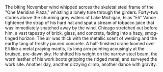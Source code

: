 The biting November wind whipped across the skeletal steel frame of the "One Meridian Plaza," whistling a lonely tune through the girders. Forty-two stories above the churning grey waters of Lake Michigan, Elias "Eli" Vance tightened the strap of his hard hat and spat a stream of tobacco juice that was immediately snatched away by the wind.  Chicago stretched out before him, a vast tapestry of brick, glass, and concrete, fading into a hazy, smog-tinged horizon.  The air was thick with the metallic scent of welding and the earthy tang of freshly poured concrete.  A half-finished crane loomed over Eli like a metal praying mantis, its long arm pointing accusingly at the bruised, pre-dawn sky.  He shifted his weight on the narrow steel beam, the worn leather of his work boots gripping the ridged metal, and surveyed the work site. Another day, another dizzying climb, another dance with gravity.

